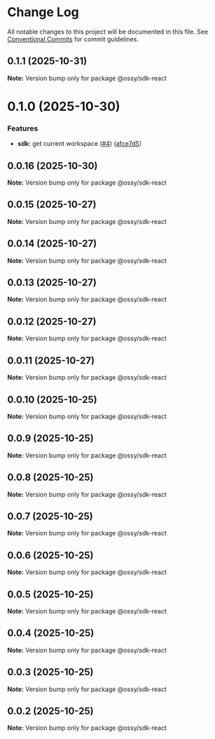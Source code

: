 # Change Log

All notable changes to this project will be documented in this file.
See [Conventional Commits](https://conventionalcommits.org) for commit guidelines.

## 0.1.1 (2025-10-31)

**Note:** Version bump only for package @ossy/sdk-react





# 0.1.0 (2025-10-30)


### Features

* **sdk:** get current workspace ([#4](https://github.com/ossy-se/packages/issues/4)) ([afce7d5](https://github.com/ossy-se/packages/commit/afce7d5787af42691f62c9eba672ea1be000e19e))





## 0.0.16 (2025-10-30)

**Note:** Version bump only for package @ossy/sdk-react





## 0.0.15 (2025-10-27)

**Note:** Version bump only for package @ossy/sdk-react





## 0.0.14 (2025-10-27)

**Note:** Version bump only for package @ossy/sdk-react





## 0.0.13 (2025-10-27)

**Note:** Version bump only for package @ossy/sdk-react





## 0.0.12 (2025-10-27)

**Note:** Version bump only for package @ossy/sdk-react





## 0.0.11 (2025-10-27)

**Note:** Version bump only for package @ossy/sdk-react





## 0.0.10 (2025-10-25)

**Note:** Version bump only for package @ossy/sdk-react





## 0.0.9 (2025-10-25)

**Note:** Version bump only for package @ossy/sdk-react





## 0.0.8 (2025-10-25)

**Note:** Version bump only for package @ossy/sdk-react





## 0.0.7 (2025-10-25)

**Note:** Version bump only for package @ossy/sdk-react





## 0.0.6 (2025-10-25)

**Note:** Version bump only for package @ossy/sdk-react





## 0.0.5 (2025-10-25)

**Note:** Version bump only for package @ossy/sdk-react





## 0.0.4 (2025-10-25)

**Note:** Version bump only for package @ossy/sdk-react





## 0.0.3 (2025-10-25)

**Note:** Version bump only for package @ossy/sdk-react





## 0.0.2 (2025-10-25)

**Note:** Version bump only for package @ossy/sdk-react
